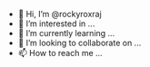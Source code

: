 - 👋 Hi, I’m @rockyroxraj
- 👀 I’m interested in ...
- 🌱 I’m currently learning ...
- 💞️ I’m looking to collaborate on ...
- 📫 How to reach me ...

<!---
rockyroxraj/rockyroxraj is a ✨ special ✨ repository because its `README.md` (this file) appears on your GitHub profile.
You can click the Preview link to take a look at your changes.
--->
